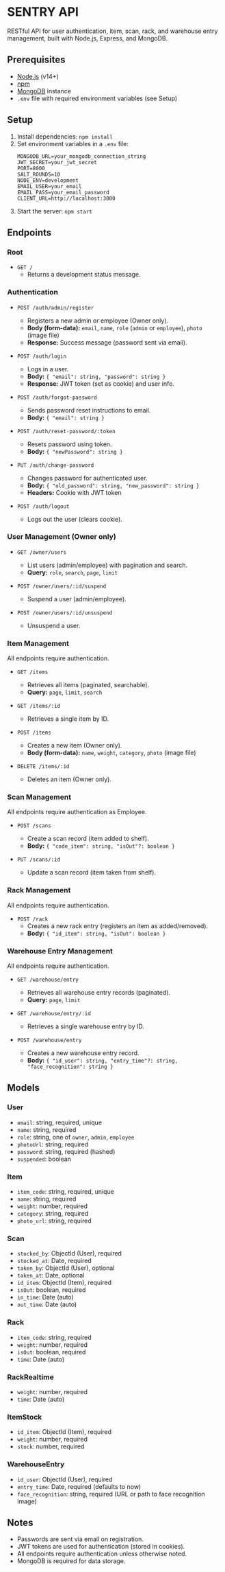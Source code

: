 # SENTRY API

RESTful API for user authentication, item, scan, rack, and warehouse entry management, built with Node.js, Express, and MongoDB.

## Prerequisites

- [Node.js](https://nodejs.org/) (v14+)
- [npm](https://www.npmjs.com/)
- [MongoDB](https://www.mongodb.com/) instance
- `.env` file with required environment variables (see Setup)

## Setup

1. Install dependencies: `npm install`
2. Set environment variables in a `.env` file:
   ```
   MONGODB_URL=your_mongodb_connection_string
   JWT_SECRET=your_jwt_secret
   PORT=8000
   SALT_ROUNDS=10
   NODE_ENV=development
   EMAIL_USER=your_email
   EMAIL_PASS=your_email_password
   CLIENT_URL=http://localhost:3000
   ```
3. Start the server: `npm start`

## Endpoints

### Root

- `GET /`
  - Returns a development status message.

### Authentication

- `POST /auth/admin/register`
  - Registers a new admin or employee (Owner only).
  - **Body (form-data):** `email`, `name`, `role` (`admin` or `employee`), `photo` (image file)
  - **Response:** Success message (password sent via email).

- `POST /auth/login`
  - Logs in a user.
  - **Body:** `{ "email": string, "password": string }`
  - **Response:** JWT token (set as cookie) and user info.

- `POST /auth/forgot-password`
  - Sends password reset instructions to email.
  - **Body:** `{ "email": string }`

- `POST /auth/reset-password/:token`
  - Resets password using token.
  - **Body:** `{ "newPassword": string }`

- `PUT /auth/change-password`
  - Changes password for authenticated user.
  - **Body:** `{ "old_password": string, "new_password": string }`
  - **Headers:** Cookie with JWT token

- `POST /auth/logout`
  - Logs out the user (clears cookie).

### User Management (Owner only)

- `GET /owner/users`
  - List users (admin/employee) with pagination and search.
  - **Query:** `role`, `search`, `page`, `limit`

- `POST /owner/users/:id/suspend`
  - Suspend a user (admin/employee).

- `POST /owner/users/:id/unsuspend`
  - Unsuspend a user.

### Item Management

All endpoints require authentication.

- `GET /items`
  - Retrieves all items (paginated, searchable).
  - **Query:** `page`, `limit`, `search`

- `GET /items/:id`
  - Retrieves a single item by ID.

- `POST /items`
  - Creates a new item (Owner only).
  - **Body (form-data):** `name`, `weight`, `category`, `photo` (image file)

- `DELETE /items/:id`
  - Deletes an item (Owner only).

### Scan Management

All endpoints require authentication as Employee.

- `POST /scans`
  - Create a scan record (item added to shelf).
  - **Body:** `{ "code_item": string, "isOut"?: boolean }`

- `PUT /scans/:id`
  - Update a scan record (item taken from shelf).

### Rack Management

All endpoints require authentication.

- `POST /rack`
  - Creates a new rack entry (registers an item as added/removed).
  - **Body:** `{ "id_item": string, "isOut": boolean }`

### Warehouse Entry Management

All endpoints require authentication.

- `GET /warehouse/entry`
  - Retrieves all warehouse entry records (paginated).
  - **Query:** `page`, `limit`

- `GET /warehouse/entry/:id`
  - Retrieves a single warehouse entry by ID.

- `POST /warehouse/entry`
  - Creates a new warehouse entry record.
  - **Body:** `{ "id_user": string, "entry_time"?: string, "face_recognition": string }`

## Models

### User

- `email`: string, required, unique
- `name`: string, required
- `role`: string, one of `owner`, `admin`, `employee`
- `photoUrl`: string, required
- `password`: string, required (hashed)
- `suspended`: boolean

### Item

- `item_code`: string, required, unique
- `name`: string, required
- `weight`: number, required
- `category`: string, required
- `photo_url`: string, required

### Scan

- `stocked_by`: ObjectId (User), required
- `stocked_at`: Date, required
- `taken_by`: ObjectId (User), optional
- `taken_at`: Date, optional
- `id_item`: ObjectId (Item), required
- `isOut`: boolean, required
- `in_time`: Date (auto)
- `out_time`: Date (auto)

### Rack

- `item_code`: string, required
- `weight`: number, required
- `isOut`: boolean, required
- `time`: Date (auto)

### RackRealtime

- `weight`: number, required
- `time`: Date (auto)

### ItemStock

- `id_item`: ObjectId (Item), required
- `weight`: number, required
- `stock`: number, required

### WarehouseEntry

- `id_user`: ObjectId (User), required
- `entry_time`: Date, required (defaults to now)
- `face_recognition`: string, required (URL or path to face recognition image)

## Notes

- Passwords are sent via email on registration.
- JWT tokens are used for authentication (stored in cookies).
- All endpoints require authentication unless otherwise noted.
- MongoDB is required for data storage.
